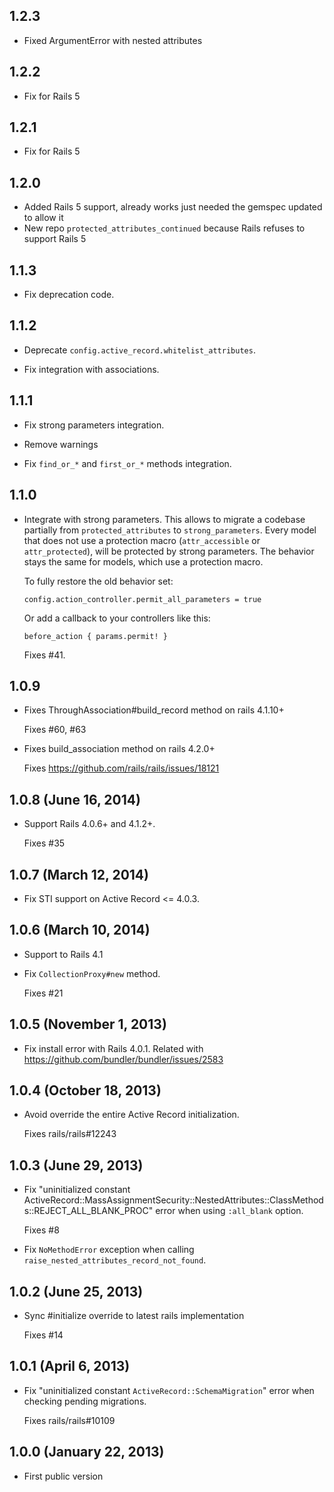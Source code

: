 ## 1.2.3

* Fixed ArgumentError with nested attributes

## 1.2.2

* Fix for Rails 5

## 1.2.1

* Fix for Rails 5

## 1.2.0

* Added Rails 5 support, already works just needed the gemspec updated to allow it
* New repo `protected_attributes_continued` because Rails refuses to support Rails 5

## 1.1.3

* Fix deprecation code.

## 1.1.2

* Deprecate `config.active_record.whitelist_attributes`.

* Fix integration with associations.

## 1.1.1

* Fix strong parameters integration.

* Remove warnings

* Fix `find_or_*` and `first_or_*` methods integration.

## 1.1.0

* Integrate with strong parameters. This allows to migrate a codebase partially
  from `protected_attributes` to `strong_parameters`. Every model that does not
  use a protection macro (`attr_accessible` or `attr_protected`), will be
  protected by strong parameters. The behavior stays the same for models, which
  use a protection macro.

  To fully restore the old behavior set:

      config.action_controller.permit_all_parameters = true

  Or add a callback to your controllers like this:

      before_action { params.permit! }

  Fixes #41.

## 1.0.9

* Fixes ThroughAssociation#build_record method on rails 4.1.10+

  Fixes #60, #63

* Fixes build_association method on rails 4.2.0+

  Fixes https://github.com/rails/rails/issues/18121

## 1.0.8 (June 16, 2014)

* Support Rails 4.0.6+ and 4.1.2+.

  Fixes #35


## 1.0.7 (March 12, 2014)

* Fix STI support on Active Record <= 4.0.3.


## 1.0.6 (March 10, 2014)

* Support to Rails 4.1

* Fix `CollectionProxy#new` method.

  Fixes #21


## 1.0.5 (November 1, 2013)

* Fix install error with Rails 4.0.1.
  Related with https://github.com/bundler/bundler/issues/2583


## 1.0.4 (October 18, 2013)

* Avoid override the entire Active Record initialization.

  Fixes rails/rails#12243


## 1.0.3 (June 29, 2013)

* Fix "uninitialized constant ActiveRecord::MassAssignmentSecurity::NestedAttributes::ClassMethods::REJECT_ALL_BLANK_PROC"
  error when using `:all_blank` option.

  Fixes #8

* Fix `NoMethodError` exception when calling `raise_nested_attributes_record_not_found`.


## 1.0.2 (June 25, 2013)

* Sync #initialize override to latest rails implementation

  Fixes #14


## 1.0.1 (April 6, 2013)

* Fix "uninitialized constant `ActiveRecord::SchemaMigration`" error
  when checking pending migrations.

  Fixes rails/rails#10109


## 1.0.0 (January 22, 2013)

* First public version
